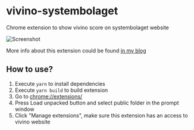 # vivino-systembolaget
Chrome extension to show vivino score on systembolaget website

![Screenshot](https://lazyd3v.com/images/systembolaget-screen.png "Screenshot")

More info about this extension could be found [in my blog](https://lazyd3v.com/posts/vivino-x-systembolaget/)

## How to use?
1. Execute `yarn` to install dependencies
1. Execute `yarn build` to build extension
1. Go to [chrome://extensions/](chrome://extensions)
1. Press Load unpacked button and select public folder in the prompt window
1. Click "Manage extensions", make sure this extension has an access to vivino website
